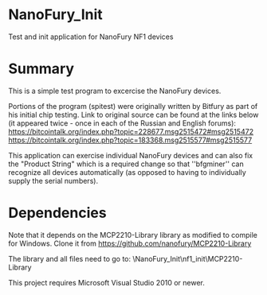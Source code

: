 NanoFury_Init
=============

Test and init application for NanoFury NF1 devices

Summary
=======

This is a simple test program to excercise the NanoFury devices.

Portions of the program (spitest) were originally written by Bitfury as part of his initial chip testing.
Link to original source can be found at the links below (it appeared twice - once in each of the Russian and English forums):
https://bitcointalk.org/index.php?topic=228677.msg2515472#msg2515472
https://bitcointalk.org/index.php?topic=183368.msg2515577#msg2515577

This application can exercise individual NanoFury devices and can also fix the "Product String" which is a required change so that ''bfgminer'' can recognize all devices automatically (as opposed to having to individually supply the serial numbers).

Dependencies
============

Note that it depends on the MCP2210-Library library as modified to compile for Windows.
Clone it from https://github.com/nanofury/MCP2210-Library

The library and all files need to go to: \NanoFury_Init\nf1_init\MCP2210-Library


This project requires Microsoft Visual Studio 2010 or newer.
